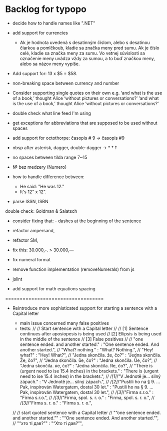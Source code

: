 # Backlog for typopo

* decide how to handle names like ".NET"

* add support for currencies
	* Ak je hodnota uvedená s desatinným číslom, alebo
s desatinou čiarkou a pomlčkoub, kladie sa značka meny pred sumu.
Ak je číslo celé, kladie sa značka meny za sumu. Vo vetnej súvislosti
sa označenie meny uvádza vždy za sumou, a to buď značkou meny,
alebo sa názov meny vypíše.
* Add support for: 13 x $5 = $58.
* non-breaking space between currency and number


* Consider supporting single quotes on their own
	e.g.
	‘and what is the use of a book,’ thought Alice ‘without pictures or conversations?’
	’and what is the use of a book,’ thought Alice ’without pictures or conversations?’



* double check what line feed I'm using
* get exceptions for abbreviations that are supposed to be used without spaces


* add support for octothorpe: časopis # 9 → časopis #9
* nbsp after asterisk, dagger, double-dagger → * † ‡
* no spaces between tilda range 7~15
* № bez medzery (Numero)

* how to handle difference between:
	* He said: "He was 12."
	* It's 12" x 12".

* parse ISSN, ISBN

double check:
Goldman &
Salatsch


* consider fixing that: - dashes at the beginning of the sentence

* refactor ampersand,
* refactor SM,


* fix this:  30.000,-. > 30.000,—
* fix numeral format
* remove function implementation (removeNumerals) from js

* jslint

* add support for math equations spacing



==================================
* Reintroduce more sophisticated support for starting a sentence with a Capital letter
	* main issue concerned many false positives
	* tests:
	//
	// 		Start sentence with a Capital letter
	//
	// 		[1] Sentence continues after aposiopesis is being used
	// 		[2] Ellipsis is being used in the middle of the sentence
	// 		[3] False positives
	//
	// "one sentence ended. and another started." : "One sentence ended. And another started.",
	// "What? nothing." : "What? Nothing.",
	// "Hey! what?" : "Hey! What?",
	// "Jedna skončila. že, čo?" : "Jedna skončila. Že, čo?",
	// "Jedna skončila. ůe, čo?" : "Jedna skončila. Ůe, čo?",
	// "Jedna skončila. яe, čo?" : "Jedna skončila. Яe, čo?",
	// "There is (urgent need to ise 15.4 inches) in the brackets." : "There is (urgent need to ise 15.4 inches) in the brackets.",
	// /*[1]*/"V Jednotě je… silný zápach." : "V Jednotě je… silný zápach.",
	// /*[2]*/"Pustili ho na § 9. … Pak, inspirován Watergatem, dostal 30 let." : "Pustili ho na § 9. … Pak, inspirován Watergatem, dostal 30 let.",
	// /*[3]*/"Firma s.r.o." : "Firma s.r.o.",
	// /*[3]*/"Firma, spol. s. r. o." : "Firma, spol. s. r. o.",
	// /*[3]*/"Firma s. r. o." : "Firma s. r. o.",

	// // start quoted sentence with a Capital letter
	// "“one sentence ended. and another started.”" : "“One sentence ended. And another started.”",
	// "“хто ті дав?”" : "“Хто ті дав?”",
